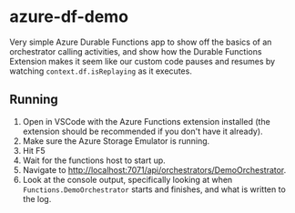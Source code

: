 # azure-df-demo

Very simple Azure Durable Functions app to show off the basics of an orchestrator calling activities, and show how the Durable Functions Extension makes it seem like our custom code pauses and resumes by watching `context.df.isReplaying` as it executes.

## Running

1. Open in VSCode with the Azure Functions extension installed (the extension should be recommended if you don't have it already).
2. Make sure the Azure Storage Emulator is running.
3. Hit F5
4. Wait for the functions host to start up.
5. Navigate to <http://localhost:7071/api/orchestrators/DemoOrchestrator>.
6. Look at the console output, specifically looking at when `Functions.DemoOrchestrator` starts and finishes, and what is written to the log.
